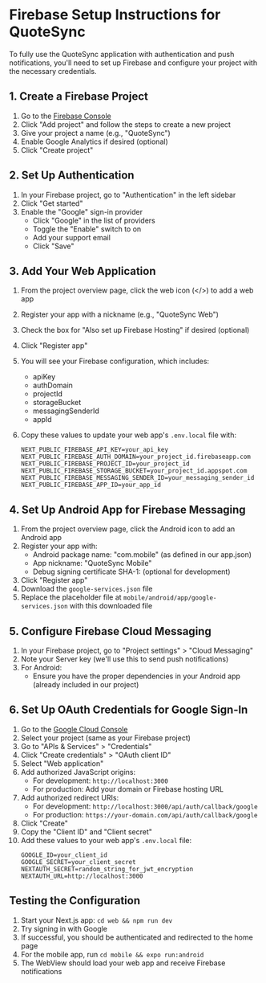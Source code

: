 # Firebase Setup Instructions for QuoteSync

To fully use the QuoteSync application with authentication and push notifications, you'll need to set up Firebase and configure your project with the necessary credentials.

## 1. Create a Firebase Project

1. Go to the [Firebase Console](https://console.firebase.google.com/)
2. Click "Add project" and follow the steps to create a new project
3. Give your project a name (e.g., "QuoteSync")
4. Enable Google Analytics if desired (optional)
5. Click "Create project"

## 2. Set Up Authentication

1. In your Firebase project, go to "Authentication" in the left sidebar
2. Click "Get started"
3. Enable the "Google" sign-in provider
   - Click "Google" in the list of providers
   - Toggle the "Enable" switch to on
   - Add your support email
   - Click "Save"

## 3. Add Your Web Application

1. From the project overview page, click the web icon (</>) to add a web app
2. Register your app with a nickname (e.g., "QuoteSync Web")
3. Check the box for "Also set up Firebase Hosting" if desired (optional)
4. Click "Register app"
5. You will see your Firebase configuration, which includes:
   - apiKey
   - authDomain
   - projectId
   - storageBucket
   - messagingSenderId
   - appId
6. Copy these values to update your web app's `.env.local` file with:
   
   ```
   NEXT_PUBLIC_FIREBASE_API_KEY=your_api_key
   NEXT_PUBLIC_FIREBASE_AUTH_DOMAIN=your_project_id.firebaseapp.com
   NEXT_PUBLIC_FIREBASE_PROJECT_ID=your_project_id
   NEXT_PUBLIC_FIREBASE_STORAGE_BUCKET=your_project_id.appspot.com
   NEXT_PUBLIC_FIREBASE_MESSAGING_SENDER_ID=your_messaging_sender_id
   NEXT_PUBLIC_FIREBASE_APP_ID=your_app_id
   ```

## 4. Set Up Android App for Firebase Messaging

1. From the project overview page, click the Android icon to add an Android app
2. Register your app with:
   - Android package name: "com.mobile" (as defined in our app.json)
   - App nickname: "QuoteSync Mobile"
   - Debug signing certificate SHA-1: (optional for development)
3. Click "Register app"
4. Download the `google-services.json` file
5. Replace the placeholder file at `mobile/android/app/google-services.json` with this downloaded file

## 5. Configure Firebase Cloud Messaging

1. In your Firebase project, go to "Project settings" > "Cloud Messaging"
2. Note your Server key (we'll use this to send push notifications)
3. For Android:
   - Ensure you have the proper dependencies in your Android app (already included in our project)
   
## 6. Set Up OAuth Credentials for Google Sign-In

1. Go to the [Google Cloud Console](https://console.cloud.google.com/)
2. Select your project (same as your Firebase project)
3. Go to "APIs & Services" > "Credentials"
4. Click "Create credentials" > "OAuth client ID"
5. Select "Web application"
6. Add authorized JavaScript origins:
   - For development: `http://localhost:3000`
   - For production: Add your domain or Firebase hosting URL
7. Add authorized redirect URIs:
   - For development: `http://localhost:3000/api/auth/callback/google`
   - For production: `https://your-domain.com/api/auth/callback/google`
8. Click "Create"
9. Copy the "Client ID" and "Client secret"
10. Add these values to your web app's `.env.local` file:
    ```
    GOOGLE_ID=your_client_id
    GOOGLE_SECRET=your_client_secret
    NEXTAUTH_SECRET=random_string_for_jwt_encryption
    NEXTAUTH_URL=http://localhost:3000
    ```

## Testing the Configuration

1. Start your Next.js app: `cd web && npm run dev`
2. Try signing in with Google
3. If successful, you should be authenticated and redirected to the home page
4. For the mobile app, run `cd mobile && expo run:android`
5. The WebView should load your web app and receive Firebase notifications